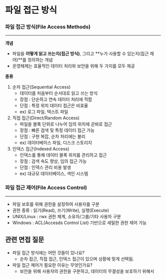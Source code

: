 # 파일 접근 방식

### 파일 접근 방식(File Access Methods)

---

**개념**

- 파일을 **어떻게 읽고  쓰는지(접근 방식)**, 그리고 **누가 사용할 수 있는지(접근 제어)**를 정의하는 개념
- 운영체제는 효율적인 데이터 처리와 보안을 위해 두 가지를 모두 제공

**종류**

1. 순차 접근(Sequential Access)
    - 데이터를 처음부터 순서대로 읽고 쓰는 방식
    - 장점 : 단순하고 연속 데이터 처리에 적합
    - 단점 : 특정 위치 데이터 접근은 비효율
    - ex) 로그 파일, 텍스트 파일
2. 직접 접근(Direct/Random Access)
    - 파일을 블록 단위로 나누어 임의 위치에 곧바로 접근
    - 장점 : 빠른 검색 및 특정 데이터 접근 가능
    - 단점 : 구현 복잡, 순차 처리에는 불리
    - ex) 데이터베이스 파일, 디스크 스토리지
3. 인덱스 접근(Indexed Access)
    - 인덱스를 통해 데이터 블록 위치를 관리하고 접근
    - 장점 : 검색 속도 향상, 임의 접근 가능
    - 단점 : 인덱스 관리 비용 발생
    - ex) 대규모 데이터베이스, 색인 시스템

### 파일 접근 제어(File Access Control)

---

- 파일 보호를 위해 권한을 설정하여 사용자를 구분
- 권한 종류 : 읽기(Read), 쓰기(Write), 실행(Execute)
- UNIX/Linux : rwx 권한 체계, 소유자/그룹/기타 사용자 구분
- Windows : ACL(Accesds Control List) 기반으로 세밀한 권한 제어 가능

## 관련 면접 질문

- 파일 접근 방식에는 어떤 것들이 있나요?
    - 순차 접근, 직접 접근, 인덱스 접근이 있으며 상황에 맞게 선택됨.
- 파일 접근 제어가 필요한 이유는 무엇인가요?
    - 보안을 위해 사용자의 권한을 구분하고, 데이터의 무결성을 보호하기 위해서